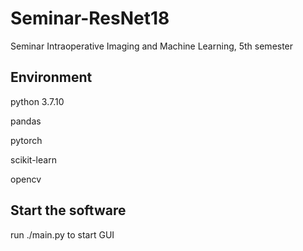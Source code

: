 # Seminar-ResNet18
Seminar Intraoperative Imaging and Machine Learning, 5th semester
## Environment
python 3.7.10

pandas

pytorch

scikit-learn

opencv

## Start the software
run ./main.py to start GUI
